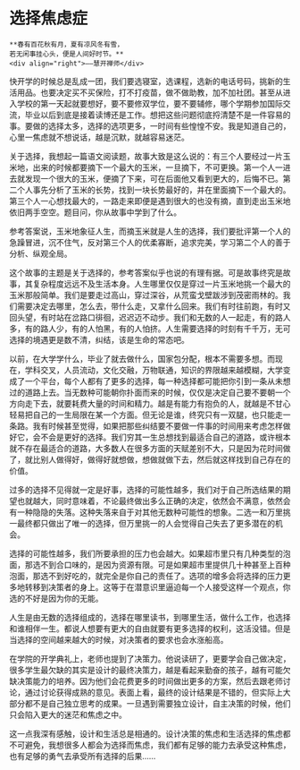 # 选择焦虑症

``` admonish note 
**春有百花秋有月，夏有凉风冬有雪，  
若无闲事挂心头，便是人间好时节。**       
<div align="right">——慧开禅师</div>
```

快开学的时候总是乱成一团，我们要选寝室，选课程，选新的电话号码，挑新的生活用品。也要决定买不买保险，打不打疫苗，做不做助教，加不加社团。甚至从进入学校的第一天起就要想好，要不要修双学位，要不要辅修，哪个学期参加国际交流，毕业以后到底是接着读博还是工作。想把这些问题彻底捋清楚不是一件容易的事。要做的选择太多，选择的选项更多，一时间有些惶惶不安。我是知道自己的，心里一焦虑就不想说话，越是沉默，就越容易迷茫。

关于选择，我想起一篇语文阅读题，故事大致是这么说的：有三个人要经过一片玉米地，出来的时候都要摘下一个最大的玉米，一旦摘下，不可更换。第一个人一进去就发现一个很大的玉米，便摘了下来，可在后面他又看到更大的，后悔不已。第二个人事先分析了玉米的长势，找到一块长势最好的，并在里面摘下一个最大的。第三个人一心想找最大的，一路走来即便是遇到很大的也没有摘，直到走出玉米地依旧两手空空。题目问，你从故事中学到了什么。

参考答案说，玉米地象征人生，而摘玉米就是人生的选择，我们要批评第一个人的急躁冒进，沉不住气，反对第三个人的优柔寡断，追求完美，学习第二个人的善于分析、纵观全局。

这个故事的主题是关于选择的，参考答案似乎也说的有理有据。可是故事终究是故事，其复杂程度远远不及生活本身。人生哪里仅仅是穿过一片玉米地挑一个最大的玉米那般简单。我们是要走过高山，穿过深谷，从荒蛮戈壁跋涉到茂密雨林的。我们需要决定去哪里，怎么去，带什么走，又拿什么回来。我们有时往前跑，有时又回头望，有时站在岔路口徘徊，迟迟迈不动步。我们和无数的人一起走，有的路人多，有的路人少，有的人怕黑，有的人怕挤。人生需要选择的时刻有千千万，无可选择的境遇更是数不清，纠结，该是生命的常态吧。

以前，在大学学什么，毕业了就去做什么，国家包分配，根本不需要多想。而现在，学科交叉，人员流动，文化交融，万物联通，知识的界限越来越模糊，大学变成了一个平台，每个人都有了更多的选择，每一种选择都可能把你引到一条从未想过的道路上去。当无数种可能朝你扑面而来的时候，仅仅是决定自己要不要朝一个方向走下去，就要耗费大量的时间和精力。越是有能力有抱负的人，就越是不甘心轻易把自己的一生局限在某一个方面。但无论是谁，终究只有一双腿，也只能走一条路。我有时候甚至觉得，如果把那些纠结要不要做一件事的时间用来考虑怎样做好它，会不会是更好的选择。我们穷其一生总想找到最适合自己的道路，或许根本就不存在最适合的道路，大多数人在很多方面的天赋差别不大，只是因为花时间做了，就比别人做得好，做得好就想做，想做就做下去，然后就这样找到自己存在的价值。

过多的选择不见得就一定是好事，选择的可能性越多，我们对于自己所选结果的期望也就越大，同时意味着，不论最终做出多么正确的决定，依然会不满意，依然会有一种隐隐的失落。这种失落来自于对其他无数种可能性的想象。二选一和万里挑一最终都只做出了唯一的选择，但万里挑一的人会觉得自己失去了更多潜在的机会。

选择的可能性越多，我们所要承担的压力也会越大。如果超市里只有几种类型的泡面，那选不到合口味的，是因为资源有限。可是如果超市里提供几十种甚至上百种泡面，那选不到好吃的，就完全是你自己的责任了。选项的增多会将选择的压力更多地转移到决策者的身上。这等于在潜意识里逼迫每一个人接受这样一个观点，你选的不好是因为你的无能。

人生是由无数的选择组成的，选择在哪里读书，到哪里生活，做什么工作，也选择和谁相伴一生。都说人想要有更大的自由就要有更多选择的权利，这活没错。但是当选择的空间越来越大的时候，对决策者的要求也会水涨船高。

在学院的开学典礼上，老师也提到了决策力。他说读研了，更要学会自己做决定，很多学生最欠缺的其实是设计的最终决策力，越是看起来勤奋的孩子，越有可能欠缺决策能力的培养。因为他们会花费更多的时间做出更多的方案，然后去跟老师讨论，通过讨论获得成熟的意见。表面上看，最终的设计结果是不错的，但实际上大部分都不是自己独立思考的成果。一旦遇到需要独立设计，自主决策的时候，他们只会陷入更大的迷茫和焦虑之中。

这一点我深有感触，设计和生活总是相通的。设计决策的焦虑和生活选择的焦虑都不可避免，我想很多人都会为选择而焦虑，我们都有足够的能力去承受这种焦虑，也有足够的勇气去承受所有选择的后果……

